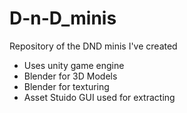 # D-n-D_minis
Repository of the DND minis I've created
* Uses unity game engine 
* Blender for 3D Models
* Blender for texturing
* Asset Stuido GUI used for extracting 
